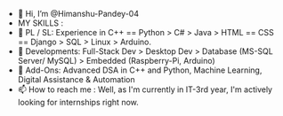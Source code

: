 - 👋 Hi, I’m @Himanshu-Pandey-04
- MY SKILLS :
- 👀 PL / SL: Experience in C++ == Python > C# > Java > HTML == CSS == Django > SQL > Linux > Arduino.
- 🌱 Developments:  Full-Stack Dev > Desktop Dev > Database (MS-SQL Server/ MySQL) > Embedded (Raspberry-Pi, Arduino)
- 💞️ Add-Ons: Advanced DSA in C++ and Python, Machine Learning, Digital Assistance & Automation
- 📫 How to reach me : Well, as I'm currently in IT-3rd year, I'm actively looking for internships right now.

<!---
Himanshu-Pandey-04/Himanshu-Pandey-04 is a ✨ special ✨ repository because its `README.md` (this file) appears on your GitHub profile.
You can click the Preview link to take a look at your changes.
--->

